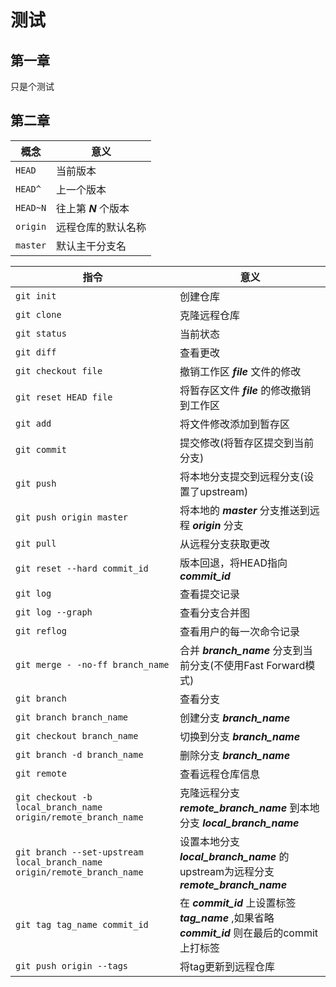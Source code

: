 # 测试

## 第一章

只是个测试

## 第二章



| 概念 | 意义 |
| ---- | ---- |
| `HEAD` | 当前版本 |
| `HEAD^` | 上一个版本 |
| `HEAD~N` | 往上第 ***N*** 个版本 |
| `origin` | 远程仓库的默认名称 |
| `master` | 默认主干分支名 |



| 指令 | 意义 |
| ----- | ------ |
| `git init` | 创建仓库 |
| `git clone` | 克隆远程仓库 |
| `git status` | 当前状态 |
| `git diff` | 查看更改 |
| `git checkout file ` | 撤销工作区 ***file*** 文件的修改 |
| `git reset HEAD file` | 将暂存区文件 ***file*** 的修改撤销到工作区 |
| `git add` | 将文件修改添加到暂存区 |
| `git commit` | 提交修改(将暂存区提交到当前分支) |
| `git push` | 将本地分支提交到远程分支(设置了upstream) |
| `git push origin master` | 将本地的 ***master*** 分支推送到远程 ***origin*** 分支 |
| `git pull` | 从远程分支获取更改 |
| `git reset --hard commit_id` | 版本回退，将HEAD指向 ***commit_id*** |
| `git log` | 查看提交记录 |
| `git log --graph` | 查看分支合并图 |
| `git reflog` | 查看用户的每一次命令记录 |
| `git merge - -no-ff branch_name` | 合并 ***branch_name*** 分支到当前分支(不使用Fast Forward模式)|
| `git branch` | 查看分支 |
| `git branch branch_name` | 创建分支 ***branch_name*** |
| `git checkout branch_name` | 切换到分支 ***branch_name*** |
| `git branch -d branch_name` | 删除分支 ***branch_name*** |
| `git remote` | 查看远程仓库信息 |
| `git checkout -b local_branch_name origin/remote_branch_name` | 克隆远程分支 ***remote_branch_name*** 到本地分支 ***local_branch_name*** |
| `git branch --set-upstream local_branch_name origin/remote_branch_name` | 设置本地分支 ***local_branch_name*** 的upstream为远程分支 ***remote_branch_name*** |
| `git tag tag_name commit_id` | 在 ***commit_id*** 上设置标签 ***tag_name*** ,如果省略 ***commit_id*** 则在最后的commit上打标签 |
| `git push origin --tags` | 将tag更新到远程仓库 |
